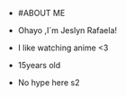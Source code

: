 - #ABOUT ME

 - Ohayo ,I´m Jeslyn Rafaela!
 - I like watching anime <3
 - 15years old
 - No hype here s2
